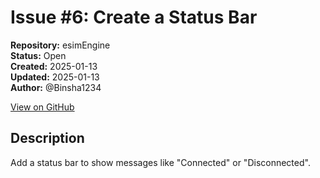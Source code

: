 # Issue #6: Create a Status Bar  

**Repository:** esimEngine  
**Status:** Open  
**Created:** 2025-01-13  
**Updated:** 2025-01-13  
**Author:** @Binsha1234  

[View on GitHub](https://github.com/Simtestlab/esimEngine/issues/6)

## Description

Add a status bar to show messages like "Connected" or "Disconnected".